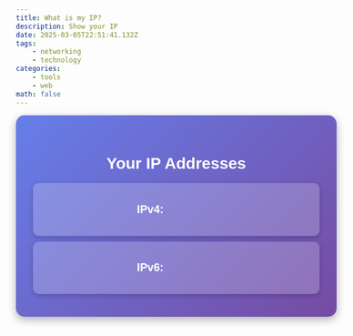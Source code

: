 ```yaml
---
title: What is my IP?
description: Show your IP
date: 2025-03-05T22:51:41.132Z
tags:
    - networking
    - technology
categories:
    - tools
    - web
math: false
---
```


<div class="ip-container">
    <h1>Your IP Addresses</h1>
    <div class="ip-box">
        <p><strong>IPv4:</strong> <span id="ipv4" class="fade-in">Loading...</span></p>
    </div>
    <div class="ip-box">
        <p><strong>IPv6:</strong> <span id="ipv6" class="fade-in">Loading...</span></p>
    </div>
</div>

<script>
    async function fetchIP() {
        try {
            // Fetching the IP address from a single source
            let response = await fetch("https://api64.ipify.org?format=json").then(res => res.json());
            
            // Assigning the IP to both IPv4 and IPv6 (same IP for simplicity in this case)
            let ipv4Elem = document.getElementById("ipv4");
            let ipv6Elem = document.getElementById("ipv6");
            
            ipv4Elem.textContent = response.ip;
            ipv6Elem.textContent = response.ip;
            
            ipv4Elem.classList.add("show");
            ipv6Elem.classList.add("show");
        } catch (error) {
            document.getElementById("ipv4").textContent = "Error fetching IPv4";
            document.getElementById("ipv6").textContent = "Error fetching IPv6";
        }
    }
    fetchIP();
</script>

<style>
    .ip-container {
        text-align: center;
        background: linear-gradient(135deg, #667eea, #764ba2);
        padding: 30px;
        border-radius: 15px;
        box-shadow: 0 5px 15px rgba(0, 0, 0, 0.3);
        display: inline-block;
        width: 100%;
        max-width: 600px;
        margin: auto;
        color: white;
        font-family: 'Arial', sans-serif;
    }
    
    .ip-box {
        background: rgba(255, 255, 255, 0.2);
        padding: 15px;
        margin: 10px 0;
        border-radius: 10px;
        font-size: 1.4em;
        box-shadow: 0 3px 10px rgba(0, 0, 0, 0.2);
        transition: transform 0.3s ease-in-out;
    }
    
    .ip-box:hover {
        transform: scale(1.05);
    }
    
    .fade-in {
        opacity: 0;
        transform: translateY(10px);
        transition: opacity 1s ease-out, transform 1s ease-out;
    }
    
    .show {
        opacity: 1;
        transform: translateY(0);
    }
</style>